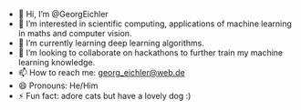- 👋 Hi, I’m @GeorgEichler
- 👀 I’m interested in scientific computing, applications of machine learning in maths and computer vision.
- 🌱 I’m currently learning deep learning algorithms.
- 💞️ I’m looking to collaborate on hackathons to further train my machine learning knowledge.
- 📫 How to reach me: georg_eichler@web.de
- 😄 Pronouns: He/Him
- ⚡ Fun fact: adore cats but have a lovely dog :)

<!---
GeorgEichler/GeorgEichler is a ✨ special ✨ repository because its `README.md` (this file) appears on your GitHub profile.
You can click the Preview link to take a look at your changes.
--->
